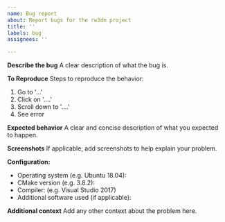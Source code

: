 ```yaml
---
name: Bug report
about: Report bugs for the rw3dm project
title: ''
labels: bug
assignees: ''

---
```


**Describe the bug**
A clear description of what the bug is.

**To Reproduce**
Steps to reproduce the behavior:
1. Go to '...'
2. Click on '....'
3. Scroll down to '....'
4. See error

**Expected behavior**
A clear and concise description of what you expected to happen.

**Screenshots**
If applicable, add screenshots to help explain your problem.

**Configuration:**
 - Operating system (e.g. Ubuntu 18.04):
 - CMake version (e.g. 3.8.2):
 - Compiler: (e.g. Visual Studio 2017)
 - Additional software used (if applicable): 

**Additional context**
Add any other context about the problem here.
